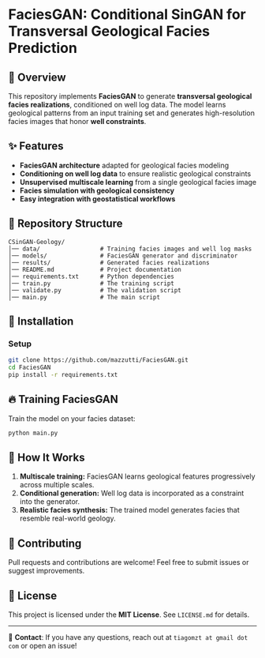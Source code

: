 # FaciesGAN: Conditional SinGAN for Transversal Geological Facies Prediction

## 📌 Overview

This repository implements **FaciesGAN** to generate **transversal geological facies realizations**,
conditioned on well log data. The model learns geological patterns from an input training set and generates
high-resolution facies images that honor **well constraints**.

## ✨ Features

- **FaciesGAN architecture** adapted for geological facies modeling
- **Conditioning on well log data** to ensure realistic geological constraints
- **Unsupervised multiscale learning** from a single geological facies image
- **Facies simulation with geological consistency**
- **Easy integration with geostatistical workflows**

## 📁 Repository Structure

```
CSinGAN-Geology/
│── data/                 # Training facies images and well log masks
│── models/               # FaciesGAN generator and discriminator
│── results/              # Generated facies realizations
│── README.md             # Project documentation
│── requirements.txt      # Python dependencies
│── train.py              # The training script
│── validate.py           # The validation script
│── main.py               # The main script
```

## 🚀 Installation

### Setup

```sh
git clone https://github.com/mazzutti/FaciesGAN.git
cd FaciesGAN
pip install -r requirements.txt
```

## 🔥 Training FaciesGAN

Train the model on your facies dataset:

```sh
python main.py
```

## 📖 How It Works

1. **Multiscale training:** FaciesGAN learns geological features progressively across multiple scales.
2. **Conditional generation:** Well log data is incorporated as a constraint into the generator.
3. **Realistic facies synthesis:** The trained model generates facies that resemble real-world geology.

## 🤝 Contributing

Pull requests and contributions are welcome! Feel free to submit issues or suggest improvements.

## 📜 License

This project is licensed under the **MIT License**. See `LICENSE.md` for details.

---

📧 **Contact**: If you have any questions, reach out at `tiagomzt at gmail dot com` or open an issue!

